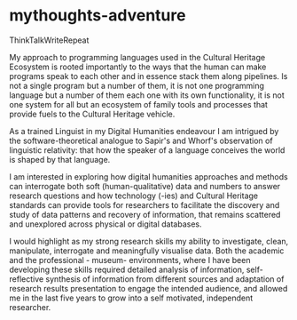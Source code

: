 # mythoughts-adventure
ThinkTalkWriteRepeat

My approach to programming languages used in the Cultural Heritage Ecosystem is rooted importantly to the ways that the human can make programs speak to each other and in essence stack them along pipelines. Is not a single program but a number of them, it is not one programming language but a number of them each one with its own functionality, it is not one system for all but an ecosystem of family tools and processes that provide fuels to the Cultural Heritage vehicle.

As a trained Linguist in my Digital Humanities endeavour I am intrigued by the software-theoretical analogue to Sapir's and Whorf's observation of linguistic relativity: that how the speaker of a language conceives the world is shaped by that language.

I am interested in exploring how digital humanities approaches and methods can interrogate both soft (human-qualitative) data and numbers to answer research questions and how technology (-ies) and Cultural Heritage standards can provide tools for researchers to facilitate the discovery and study of data patterns and recovery of information, that remains scattered and unexplored across physical or digital databases.

I would highlight as my strong research skills my ability to investigate, clean, manipulate, interrogate and meaningfully visualise data. Both the academic and the professional - museum- environments, where I have been developing these skills required detailed analysis of
information, self-reflective synthesis of information from different sources and adaptation of research results presentation to engage the intended audience, and allowed me in the last five years to grow into a self motivated, independent researcher.

